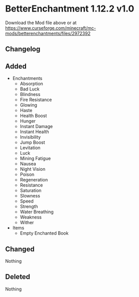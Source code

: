 # BetterEnchantment 1.12.2 v1.0
Download the Mod file above or at https://www.curseforge.com/minecraft/mc-mods/betterenchantments/files/2972392

Changelog
--
Added
-
* Enchantments
  * Absorption
  * Bad Luck
  * Blindness
  * Fire Resistance
  * Glowing
  * Haste
  * Health Boost
  * Hunger
  * Instant Damage
  * Instant Health
  * Invisibility
  * Jump Boost
  * Levitation
  * Luck
  * Mining Fatigue
  * Nausea
  * Night Vision
  * Poison
  * Regeneration
  * Resistance
  * Saturation
  * Slowness
  * Speed
  * Strength
  * Water Breathing
  * Weakness
  * Wither
* Items
  * Empty Enchanted Book

Changed
-
Nothing

Deleted
-
Nothing
